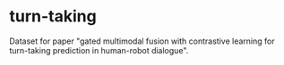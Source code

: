 # turn-taking
Dataset for paper "gated multimodal fusion with contrastive learning for turn-taking prediction in human-robot dialogue".
